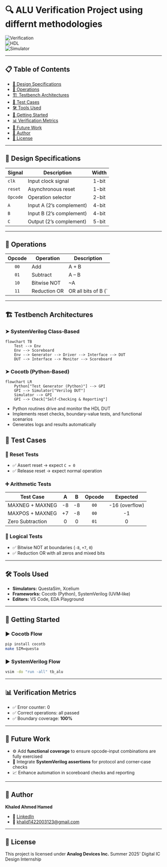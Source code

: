 # 🔍 ALU Verification Project using differnt methodologies

![Verification](https://img.shields.io/badge/Verification-Cocotb%20%7C%20SystemVerilog-blue)  
![HDL](https://img.shields.io/badge/HDL-Verilog-orange)  
![Simulator](https://img.shields.io/badge/Simulator-QuestaSim%20%7C%20Xcelium-green)

---

## 📋 Table of Contents

- [🎯 Design Specifications](#🎯-design-specifications)  
- [🔧 Operations](#🔧-operations)  
- [🏗️ Testbench Architectures](#🏗️-testbench-architectures)  
- [🧪 Test Cases](#🧪-test-cases)  
- [🛠️ Tools Used](#🛠️-tools-used)  
- [🚀 Getting Started](#🚀-getting-started)  
- [📊 Verification Metrics](#📊-verification-metrics)  
- [🧩 Future Work](#🧩-future-work)  
- [👤 Author](#👤-author)  
- [📄 License](#📄-license)  

---

## 🎯 Design Specifications

| Signal   | Description              | Width |
|----------|--------------------------|:-----:|
| `clk`    | Input clock signal       | 1-bit |
| `reset`  | Asynchronous reset       | 1-bit |
| `Opcode` | Operation selector       | 2-bit |
| `A`      | Input A (2’s complement) | 4-bit |
| `B`      | Input B (2’s complement) | 4-bit |
| `C`      | Output (2’s complement)  | 5-bit |

---

## 🔧 Operations

| Opcode | Operation     | Description                |
|:------:|---------------|----------------------------|
| `00`   | Add           | A + B                      |
| `01`   | Subtract      | A – B                      |
| `10`   | Bitwise NOT   | ~A                         |
| `11`   | Reduction OR  | OR all bits of B (`|B`)    |

---

## 🏗️ Testbench Architectures

### ➤ SystemVerilog Class‑Based

```mermaid
flowchart TB
    Test --> Env
    Env --> Scoreboard
    Env --> Generator --> Driver --> Interface --> DUT
    DUT --> Interface --> Monitor --> Scoreboard
```

### ➤ Cocotb (Python‑Based)

```mermaid
flowchart LR
    Python["Test Generator (Python)"] --> GPI
    GPI --> Simulator["Verilog DUT"]
    Simulator --> GPI
    GPI --> Check["Self-Checking & Reporting"]
```

- Python routines drive and monitor the HDL DUT  
- Implements reset checks, boundary-value tests, and functional scenarios  
- Generates logs and results automatically  


## 🧪 Test Cases

### 🔁 Reset Tests

- ✅ Assert reset → expect `C = 0`  
- ✅ Release reset → expect normal operation  

### ➕ Arithmetic Tests

| Test Case            | A   | B   | Opcode | Expected |
|----------------------|:---:|:---:|:------:|:--------:|
| MAXNEG + MAXNEG      | -8  | -8  | `00`   | -16 (overflow) |
| MAXPOS + MAXNEG      | +7  | -8  | `00`   | -1         |
| Zero Subtraction     | 0   | 0   | `01`   | 0          |

### 🧠 Logical Tests

- ✅ Bitwise NOT at boundaries (`-8`, `+7`, `0`)  
- ✅ Reduction OR with all zeros and mixed bits  

---

## 🛠️ Tools Used

- **Simulators:** QuestaSim, Xcelium  
- **Frameworks:** Cocotb (Python), SystemVerilog (UVM‑like)  
- **Editors:** VS Code, EDA Playground  

---

## 🚀 Getting Started

### ▶️ Cocotb Flow

```bash
pip install cocotb
make SIM=questa
```

### ▶️ SystemVerilog Flow

```bash
vsim -do "run -all" tb_alu
```

---

## 📊 Verification Metrics

- ✅ Error counter: 0  
- ✅ Correct operations: all passed  
- ✅ Boundary coverage: **100%**  

---

## 🧩 Future Work

- ⚙️ Add **functional coverage** to ensure opcode-input combinations are fully exercised  
- 📌 Integrate **SystemVerilog assertions** for protocol and corner‑case checks  
- 📈 Enhance automation in scoreboard checks and reporting  

---

## 👤 Author

**Khaled Ahmed Hamed**  
- 💼 [LinkedIn](https://www.linkedin.com/in/eng-khaled-ahmed-hamed)  
- 📧 khalid1422003123@gmail.com  

---

## 📄 License

This project is licensed under **Analog Devices Inc.** Summer 2025' Digital IC Design Internship
